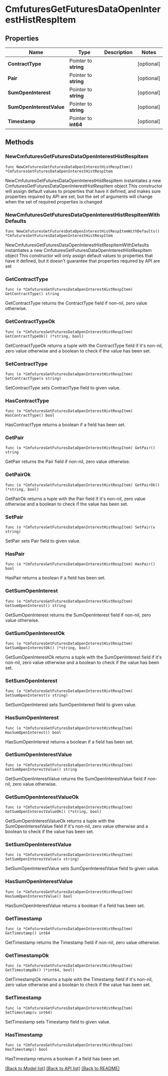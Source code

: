 # CmfuturesGetFuturesDataOpenInterestHistRespItem

## Properties

Name | Type | Description | Notes
------------ | ------------- | ------------- | -------------
**ContractType** | Pointer to **string** |  | [optional] 
**Pair** | Pointer to **string** |  | [optional] 
**SumOpenInterest** | Pointer to **string** |  | [optional] 
**SumOpenInterestValue** | Pointer to **string** |  | [optional] 
**Timestamp** | Pointer to **int64** |  | [optional] 

## Methods

### NewCmfuturesGetFuturesDataOpenInterestHistRespItem

`func NewCmfuturesGetFuturesDataOpenInterestHistRespItem() *CmfuturesGetFuturesDataOpenInterestHistRespItem`

NewCmfuturesGetFuturesDataOpenInterestHistRespItem instantiates a new CmfuturesGetFuturesDataOpenInterestHistRespItem object
This constructor will assign default values to properties that have it defined,
and makes sure properties required by API are set, but the set of arguments
will change when the set of required properties is changed

### NewCmfuturesGetFuturesDataOpenInterestHistRespItemWithDefaults

`func NewCmfuturesGetFuturesDataOpenInterestHistRespItemWithDefaults() *CmfuturesGetFuturesDataOpenInterestHistRespItem`

NewCmfuturesGetFuturesDataOpenInterestHistRespItemWithDefaults instantiates a new CmfuturesGetFuturesDataOpenInterestHistRespItem object
This constructor will only assign default values to properties that have it defined,
but it doesn't guarantee that properties required by API are set

### GetContractType

`func (o *CmfuturesGetFuturesDataOpenInterestHistRespItem) GetContractType() string`

GetContractType returns the ContractType field if non-nil, zero value otherwise.

### GetContractTypeOk

`func (o *CmfuturesGetFuturesDataOpenInterestHistRespItem) GetContractTypeOk() (*string, bool)`

GetContractTypeOk returns a tuple with the ContractType field if it's non-nil, zero value otherwise
and a boolean to check if the value has been set.

### SetContractType

`func (o *CmfuturesGetFuturesDataOpenInterestHistRespItem) SetContractType(v string)`

SetContractType sets ContractType field to given value.

### HasContractType

`func (o *CmfuturesGetFuturesDataOpenInterestHistRespItem) HasContractType() bool`

HasContractType returns a boolean if a field has been set.

### GetPair

`func (o *CmfuturesGetFuturesDataOpenInterestHistRespItem) GetPair() string`

GetPair returns the Pair field if non-nil, zero value otherwise.

### GetPairOk

`func (o *CmfuturesGetFuturesDataOpenInterestHistRespItem) GetPairOk() (*string, bool)`

GetPairOk returns a tuple with the Pair field if it's non-nil, zero value otherwise
and a boolean to check if the value has been set.

### SetPair

`func (o *CmfuturesGetFuturesDataOpenInterestHistRespItem) SetPair(v string)`

SetPair sets Pair field to given value.

### HasPair

`func (o *CmfuturesGetFuturesDataOpenInterestHistRespItem) HasPair() bool`

HasPair returns a boolean if a field has been set.

### GetSumOpenInterest

`func (o *CmfuturesGetFuturesDataOpenInterestHistRespItem) GetSumOpenInterest() string`

GetSumOpenInterest returns the SumOpenInterest field if non-nil, zero value otherwise.

### GetSumOpenInterestOk

`func (o *CmfuturesGetFuturesDataOpenInterestHistRespItem) GetSumOpenInterestOk() (*string, bool)`

GetSumOpenInterestOk returns a tuple with the SumOpenInterest field if it's non-nil, zero value otherwise
and a boolean to check if the value has been set.

### SetSumOpenInterest

`func (o *CmfuturesGetFuturesDataOpenInterestHistRespItem) SetSumOpenInterest(v string)`

SetSumOpenInterest sets SumOpenInterest field to given value.

### HasSumOpenInterest

`func (o *CmfuturesGetFuturesDataOpenInterestHistRespItem) HasSumOpenInterest() bool`

HasSumOpenInterest returns a boolean if a field has been set.

### GetSumOpenInterestValue

`func (o *CmfuturesGetFuturesDataOpenInterestHistRespItem) GetSumOpenInterestValue() string`

GetSumOpenInterestValue returns the SumOpenInterestValue field if non-nil, zero value otherwise.

### GetSumOpenInterestValueOk

`func (o *CmfuturesGetFuturesDataOpenInterestHistRespItem) GetSumOpenInterestValueOk() (*string, bool)`

GetSumOpenInterestValueOk returns a tuple with the SumOpenInterestValue field if it's non-nil, zero value otherwise
and a boolean to check if the value has been set.

### SetSumOpenInterestValue

`func (o *CmfuturesGetFuturesDataOpenInterestHistRespItem) SetSumOpenInterestValue(v string)`

SetSumOpenInterestValue sets SumOpenInterestValue field to given value.

### HasSumOpenInterestValue

`func (o *CmfuturesGetFuturesDataOpenInterestHistRespItem) HasSumOpenInterestValue() bool`

HasSumOpenInterestValue returns a boolean if a field has been set.

### GetTimestamp

`func (o *CmfuturesGetFuturesDataOpenInterestHistRespItem) GetTimestamp() int64`

GetTimestamp returns the Timestamp field if non-nil, zero value otherwise.

### GetTimestampOk

`func (o *CmfuturesGetFuturesDataOpenInterestHistRespItem) GetTimestampOk() (*int64, bool)`

GetTimestampOk returns a tuple with the Timestamp field if it's non-nil, zero value otherwise
and a boolean to check if the value has been set.

### SetTimestamp

`func (o *CmfuturesGetFuturesDataOpenInterestHistRespItem) SetTimestamp(v int64)`

SetTimestamp sets Timestamp field to given value.

### HasTimestamp

`func (o *CmfuturesGetFuturesDataOpenInterestHistRespItem) HasTimestamp() bool`

HasTimestamp returns a boolean if a field has been set.


[[Back to Model list]](../README.md#documentation-for-models) [[Back to API list]](../README.md#documentation-for-api-endpoints) [[Back to README]](../README.md)


